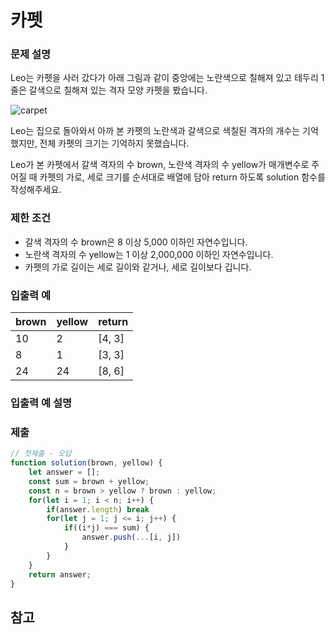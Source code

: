 # 카펫

### 문제 설명
Leo는 카펫을 사러 갔다가 아래 그림과 같이 중앙에는 노란색으로 칠해져 있고 테두리 1줄은 갈색으로 칠해져 있는 격자 모양 카펫을 봤습니다.

![carpet](https://github.com/euijunh/algorithm/assets/52102634/3a64aee9-25ec-4910-8ee1-a20ba8f7b197)

Leo는 집으로 돌아와서 아까 본 카펫의 노란색과 갈색으로 색칠된 격자의 개수는 기억했지만, 전체 카펫의 크기는 기억하지 못했습니다.

Leo가 본 카펫에서 갈색 격자의 수 brown, 노란색 격자의 수 yellow가 매개변수로 주어질 때 카펫의 가로, 세로 크기를 순서대로 배열에 담아 return 하도록 solution 함수를 작성해주세요.

### 제한 조건
* 갈색 격자의 수 brown은 8 이상 5,000 이하인 자연수입니다.
* 노란색 격자의 수 yellow는 1 이상 2,000,000 이하인 자연수입니다.
* 카펫의 가로 길이는 세로 길이와 같거나, 세로 길이보다 깁니다.

### 입출력 예
|brown|	yellow|return|
|:-----|:-----|:-----|
| 10 | 2 | [4, 3] |
| 8 | 1 | [3, 3] |
| 24 | 24 | [8, 6] |

		
	


### 입출력 예 설명


### 제출
```js
// 첫제출 - 오답
function solution(brown, yellow) {
    let answer = [];
    const sum = brown + yellow;
    const n = brown > yellow ? brown : yellow;
    for(let i = 1; i < n; i++) {
        if(answer.length) break
        for(let j = 1; j <= i; j++) {
            if((i*j) === sum) {
                answer.push(...[i, j])
            }
        }
    }
    return answer;
}
```


## 참고
